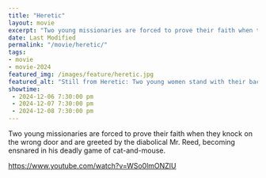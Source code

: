 ```yaml
---
title: "Heretic"
layout: movie
excerpt: "Two young missionaries are forced to prove their faith when they knock on the wrong door and are greeted by the diabolical Mr. Reed."
date: Last Modified
permalink: "/movie/heretic/"
tags: 
- movie
- movie-2024
featured_img: /images/feature/heretic.jpg
featured_alt: "Still from Heretic: Two young women stand with their backs to the camera, facing a house half-obscured by a flurry of snow."
showtime: 
 - 2024-12-06 7:30:00 pm
 - 2024-12-07 7:30:00 pm
 - 2024-12-08 7:30:00 pm
---
```


Two young missionaries are forced to prove their faith when they knock on the wrong door and are greeted by the diabolical Mr. Reed, becoming ensnared in his deadly game of cat-and-mouse.

https://www.youtube.com/watch?v=WSo0lmONZIU